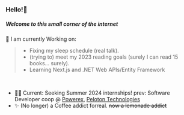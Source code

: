 
### Hello!👋
##### Welcome to this small corner of the internet 

🤔 I am currently Working on:
> - Fixing my sleep schedule (real talk). 
> - (trying to) meet my 2023 reading goals (surely I can read 15 books... surely).
> - Learning Next.js and .NET Web APIs/Entity Framework

</br>

- 👨‍💻 Current: Seeking Summer 2024 internships! prev: Software Developer coop @ [Powerex](https://powerex.com/), [Peloton Technologies](https://peloton-technologies.com/)
- ✨ (No longer) a Coffee addict forreal. ~~now a lemonade addict~~



